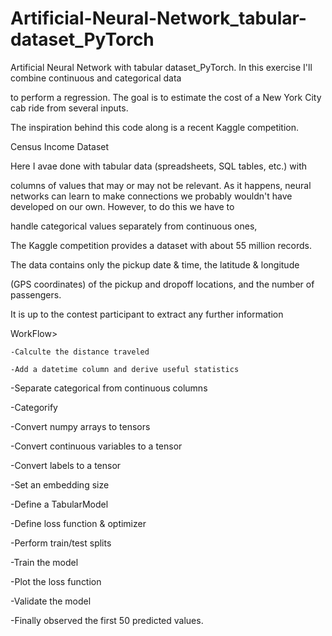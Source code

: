 # Artificial-Neural-Network_tabular-dataset_PyTorch

Artificial Neural Network with tabular dataset_PyTorch. In this exercise I'll combine continuous and categorical data 

to perform a regression. The goal is to estimate the cost of a New York City cab ride from several inputs. 

The inspiration behind this code along is a recent Kaggle competition.

Census Income Dataset

Here I avae done with tabular data (spreadsheets, SQL tables, etc.) with 

columns of values that may or may not be relevant. As it happens, neural networks can learn to make connections we probably wouldn't have developed on our own. However, to do this we have to 

handle categorical values separately from continuous ones,

The Kaggle competition provides a dataset with about 55 million records. 

The data contains only the pickup date & time, the latitude & longitude 

(GPS coordinates) of the pickup and dropoff locations, and the number of passengers.

It is up to the contest participant to extract any further information

WorkFlow>

    -Calculte the distance traveled
    
    -Add a datetime column and derive useful statistics

   -Separate categorical from continuous columns
   
   -Categorify
   
   -Convert numpy arrays to tensors
   
   -Convert continuous variables to a tensor
   
   -Convert labels to a tensor
   
   -Set an embedding size
   
   -Define a TabularModel
   
   -Define loss function & optimizer
   
   -Perform train/test splits
   
   -Train the model
   
   -Plot the loss function
   
   -Validate the model
   
   -Finally observed the first 50 predicted values.

   
